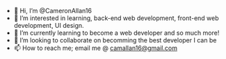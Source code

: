 - 👋 Hi, I’m @CameronAllan16
- 👀 I’m interested in learning, back-end web development, front-end web development, UI design.
- 🌱 I’m currently learning to become a web developer and so much more!
- 💞️ I’m looking to collaborate on becomming the best developer I can be
- 📫 How to reach me; 
      email me @ camallan16@gmail.com 

